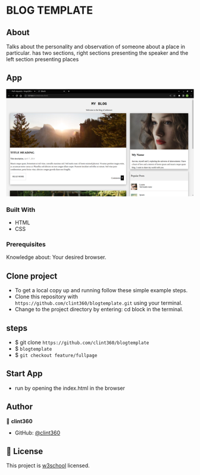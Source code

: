 # BLOG TEMPLATE

## About

Talks about the personality and observation of someone about a place in particular.
has two sections, right sections presenting the speaker and the left section presenting places
## App

![Block](assets/images/block.png)

### Built With

- HTML
- CSS

### Prerequisites

Knowledge about:
Your desired browser.
  
## Clone project

- To get a local copy up and running follow these simple example steps.
- Clone this repository with `https://github.com/clint360/blogtemplate.git` using your terminal.
- Change to the project directory by entering: cd block in the terminal.

## steps

- $ git clone `https://github.com/clint360/blogtemplate`
- $ `blogtemplate`
- $ `git checkout feature/fullpage`

## Start App

- run by opening the index.html in the browser

## Author

👤 **clint360**

- GitHub: [@clint360](https://github.com/clint360)

## 📝 License

This project is [w3school](./LICENSE) licensed.
